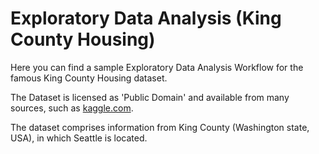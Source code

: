 # Exploratory Data Analysis (King County Housing)

Here you can find a sample Exploratory Data Analysis Workflow for the famous King County Housing dataset.

The Dataset is licensed as 'Public Domain' and available from many sources, such as [kaggle.com](https://www.kaggle.com/harlfoxem/housesalesprediction).

The dataset comprises information from King County (Washington state, USA), in which Seattle is located.
